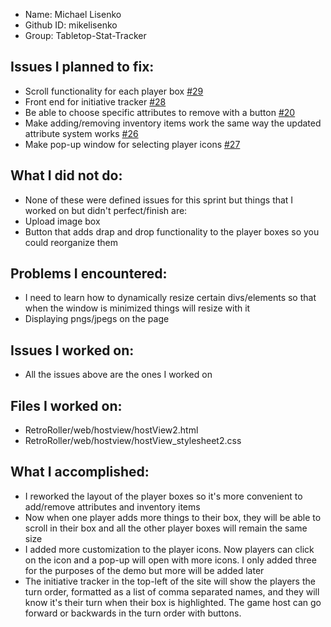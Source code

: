 - Name: Michael Lisenko
- Github ID: mikelisenko
- Group: Tabletop-Stat-Tracker

## Issues I planned to fix:
- Scroll functionality for each player box [#29](https://github.com/utk-cs340-fall24/Tabletop-Stat-Tracker/issues/29)
- Front end for initiative tracker [#28](https://github.com/utk-cs340-fall24/Tabletop-Stat-Tracker/issues/28)
- Be able to choose specific attributes to remove with a button [#20](https://github.com/utk-cs340-fall24/Tabletop-Stat-Tracker/issues/20)
- Make adding/removing inventory items work the same way the updated attribute system works [#26](https://github.com/utk-cs340-fall24/Tabletop-Stat-Tracker/issues/26)
- Make pop-up window for selecting player icons [#27](https://github.com/utk-cs340-fall24/Tabletop-Stat-Tracker/issues/27)


## What I did not do:
- None of these were defined issues for this sprint but things that I worked on but didn't perfect/finish are:
- Upload image box
- Button that adds drap and drop functionality to the player boxes so you could reorganize them

## Problems I encountered:
- I need to learn how to dynamically resize certain divs/elements so that when the window is minimized things will resize with it
- Displaying pngs/jpegs on the page

## Issues I worked on:
- All the issues above are the ones I worked on

## Files I worked on:
- RetroRoller/web/hostview/hostView2.html
- RetroRoller/web/hostview/hostView_stylesheet2.css

## What I accomplished:
- I reworked the layout of the player boxes so it's more convenient to add/remove attributes and inventory items
- Now when one player adds more things to their box, they will be able to scroll in their box and all the other player boxes will remain the same size
- I added more customization to the player icons. Now players can click on the icon and a pop-up will open with more icons. I only added three for the purposes of the demo but more will be added later
- The initiative tracker in the top-left of the site will show the players the turn order, formatted as a list of comma separated names, and they will know it's their turn when their box is highlighted. The game host can go forward or backwards in the turn order with buttons.
